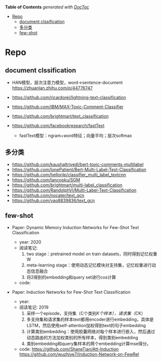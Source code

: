 <!-- START doctoc generated TOC please keep comment here to allow auto update -->
<!-- DON'T EDIT THIS SECTION, INSTEAD RE-RUN doctoc TO UPDATE -->
**Table of Contents**  *generated with [DocToc](https://github.com/thlorenz/doctoc)*

- [Repo](#repo)
  - [document clssification](#document-clssification)
  - [多分类](#多分类)
  - [few-shot](#few-shot)

<!-- END doctoc generated TOC please keep comment here to allow auto update -->


# Repo
## document clssification
- HAN模型，层次注意力模型，word->sentence-document https://zhuanlan.zhihu.com/p/44776747

- https://github.com/ricardorei/lightning-text-classification
- https://github.com/IBM/MAX-Toxic-Comment-Classifier
- https://github.com/brightmart/text_classification
- https://github.com/facebookresearch/fastText
  - fastText模型：ngram+word特征；向量平均；层次softmax

## 多分类
- https://github.com/kaushaltrivedi/bert-toxic-comments-multilabel
- https://github.com/lonePatient/Bert-Multi-Label-Text-Classification
- https://github.com/hellonlp/classifier_multi_label_textcnn
- https://github.com/lancopku/SGM
- https://github.com/brightmart/multi-label_classification
- https://github.com/RandolphVI/Multi-Label-Text-Classification
- https://github.com/nocater/text_gcn
- https://github.com/yao8839836/text_gcn


## few-shot

- Paper: Dynamic Memory Induction Networks for Few-Shot Text Classification
  - year: 2020
  - 阅读笔记: 
    1. two stage：pretrained model on train datasets，同时得到记忆权重W
    2. meta-learning stage：使用动态记忆模块对支持集，记忆权重进行动态信息融合
    3. 将2得到的embedding和query set进行cos计算
  - code: 

- Paper: Induction Networks for Few-Shot Text Classification
  - year: 
  - 阅读笔记: 2019
    1. 采样一个episode，支持集（C个类别*K个样本），请求集（C*K）
    2. 多支持集和请求集的样本text都用encoder进行embedding，具体是LSTM，然后使用self-attention加权得到text的句子embedding
    3. 计算类别embedding：使用胶囊网络对每个样本进行嵌入，然后通过动态路由的方法加权类别的所有样本，得到类别embedding
    4. 类别embedding和query集样本的两个embedding计算mse得分。
  - code: https://github.com/ShaneTian/Att-Induction
    https://github.com/wuzhiye7/Induction-Network-on-FewRel

